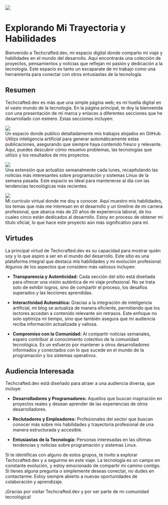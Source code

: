 [![](https://img.shields.io/badge/-TechCrafted.dev-E34F26?style=flat&logo=html5&logoColor=fff&color=000000)](https://techcrafted.dev)
# Explorando Mi Trayectoria y Habilidades

Bienvenido a Techcrafted.dev, mi espacio digital donde comparto mi viaje y habilidades en el mundo del desarrollo. Aquí encontrarás una colección de proyectos, pensamientos y noticias que reflejan mi pasión y dedicación a la tecnología. Este espacio es tanto un escaparate de mi trabajo como una herramienta para conectar con otros entusiastas de la tecnología.


## Resumen

Techcrafted.dev es más que una simple página web; es mi huella digital en el vasto mundo de la tecnología. En la página principal, te doy la bienvenida con una presentación de mi marca y enlaces a diferentes secciones que he desarrollado con esmero. Estas secciones incluyen:

[![](https://img.shields.io/badge/-Blog.TechCrafted.dev-E34F26?style=flat&logo=html5&logoColor=fff&color=eb984e)](https://blog.techcrafted.dev)<br>Un espacio donde publico detalladamente mis trabajos alojados en GitHub. Utilizo inteligencia artificial para generar automáticamente estas publicaciones, asegurando que siempre haya contenido fresco y relevante. Aquí, puedes descubrir cómo resuelvo problemas, las tecnologías que utilizo y los resultados de mis proyectos.
  
[![](https://img.shields.io/badge/-News.TechCrafted.dev-E34F26?style=flat&logo=html5&logoColor=fff&color=3498db)](https://news.techcrafted.dev)<br>Una extensión que actualizo semanalmente cada lunes, recapitulando las noticias más interesantes sobre programación y sistemas Linux de la semana pasada. Este espacio es ideal para mantenerse al día con las tendencias tecnológicas más recientes.

[![](https://img.shields.io/badge/-Portafolio.TechCrafted.dev-E34F26?style=flat&logo=html5&logoColor=fff&color=27ae60)](https://portafolio.techcrafted.dev)<br>Mi currículo virtual donde me doy a conocer. Aquí muestro mis habilidades, los temas que más me interesan en el desarrollo y un timeline de mi carrera profesional, que abarca más de 20 años de experiencia laboral, de los cuales cinco están dedicados al desarrollo. Estoy en proceso de obtener mi título oficial, lo que hace este proyecto aún más significativo para mí. 
  

## Virtudes

La principal virtud de Techcrafted.dev es su capacidad para mostrar quién soy y lo que aspiro a ser en el mundo del desarrollo. Este sitio es una plataforma integral que destaca mis habilidades y mi evolución profesional. Algunos de los aspectos que considero más valiosos incluyen:

- **Transparencia y Autenticidad:** Cada sección del sitio está diseñada para ofrecer una visión auténtica de mi viaje profesional. No se trata solo de exhibir logros, sino de compartir el proceso, los desafíos superados y las lecciones aprendidas.

- **Interactividad Automática:** Gracias a la integración de inteligencia artificial, mi blog se actualiza de manera eficiente, permitiendo que los lectores accedan a contenido relevante sin retrasos. Este enfoque no solo optimiza mi tiempo, sino que también asegura que mi audiencia reciba información actualizada y valiosa.

- **Compromiso con la Comunidad:** Al compartir noticias semanales, espero contribuir al conocimiento colectivo de la comunidad tecnológica. Es un esfuerzo por mantener a otros desarrolladores informados y conectados con lo que sucede en el mundo de la programación y los sistemas operativos.

## Audiencia Interesada

Techcrafted.dev está diseñado para atraer a una audiencia diversa, que incluye:

- **Desarrolladores y Programadores:** Aquellos que buscan inspiración en proyectos reales y desean aprender de las experiencias de otros desarrolladores.

- **Reclutadores y Empleadores:** Profesionales del sector que buscan conocer más sobre mis habilidades y trayectoria profesional de una manera estructurada y accesible.

- **Entusiastas de la Tecnología:** Personas interesadas en las últimas tendencias y noticias sobre programación y sistemas Linux.

Si te identificas con alguno de estos grupos, te invito a explorar Techcrafted.dev y a seguirme en este viaje. La tecnología es un campo en constante evolución, y estoy emocionado de compartir mi camino contigo. Si tienes alguna pregunta o simplemente deseas conectar, no dudes en contactarme. Estoy siempre abierto a nuevas oportunidades de colaboración y aprendizaje.

¡Gracias por visitar Techcrafted.dev y por ser parte de mi comunidad tecnológica!
